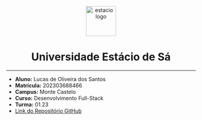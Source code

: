 <!-- PROJECT LOGO -->
<div align="center">
      <img src="https://logodownload.org/wp-content/uploads/2014/12/estacio-logo-1-2048x1641.png" alt="estacio logo" width="80"                  height="80">
   </a>
    <h1 align="center"> Universidade Estácio de Sá </h1>
     <hr>
</div> 

*   **Aluno:** Lucas de Oliveira dos Santos
*   **Matrícula:** 202303688466
*   **Campus:** Monte Castelo
*   **Curso:** Desenvolvimento Full-Stack
*   **Turma:** 01.23
*   [Link do Repositório GitHub](https://github.com/Lucasph3/Estacio)
